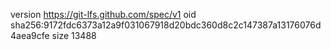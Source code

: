 version https://git-lfs.github.com/spec/v1
oid sha256:9172fdc6373a12a9f031067918d20bdc360d8c2c147387a13176076d4aea9cfe
size 13488

